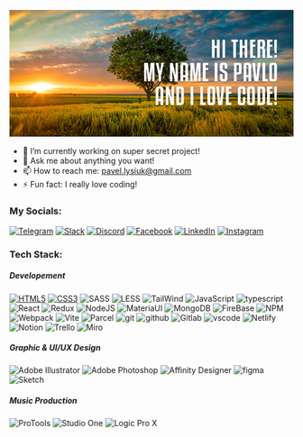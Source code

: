 ![github-profile-header](https://github.com/PavloLysiuk/PavloLysiuk/blob/main/git-hub-cover_.jpg)

- 🔭 I’m currently working on super secret project!
- 💬 Ask me about anything you want!
- 📫 How to reach me: pavel.lysiuk@gmail.com
- ⚡ Fun fact: I really love coding!
<!-- - 😄 Pronouns: ...  -->
<!-- - 🌱 I’m currently learning ... -->
<!-- - 👯 I’m looking to collaborate on ... -->
<!-- - 🤔 I’m looking for help with ... -->
### My Socials:
[![Telegram](https://img.shields.io/badge/Telegram-%2320232a?style=for-the-badge&logo=telegram)](https://t.me/pullmaster)
[![Slack](https://img.shields.io/badge/Slack-%2320232a?style=for-the-badge&logo=slack&logoColor=%23ecb22f)](https://pavlolysiuk.slack.com/team/U055K6P5Z4J)
[![Discord](https://img.shields.io/badge/Discord-%2320232a?style=for-the-badge&logo=discord)](https://discord.gg/Pullya#6947)
[![Facebook](https://img.shields.io/badge/Facebook-%2320232a?style=for-the-badge&logo=facebook)](https://www.facebook.com/pavel.lysiuk/)
[![LinkedIn](https://img.shields.io/badge/LinkedIn-%2320232a?style=for-the-badge&logo=linkedin&logoColor=%230077B5)](https://linkedin.com/in/pavlo-lysiuk-150445a1)
[![Instagram](https://img.shields.io/badge/Instagram-%2320232a?style=for-the-badge&logo=instagram)](https://www.instagram.com/pullmaster/)
<!-- [![Stack Overflow](https://img.shields.io/badge/-Stackoverflow-%2320232a?style=for-the-badge&logo=stack-overflow)](https://stackoverflow.com/users/21080328) -->
<!-- [![Viber](https://img.shields.io/badge/Viber-%2320232a?style=for-the-badge&logo=viber)](https://discord.gg/Pullya#6947) -->
<!-- [![Codepen](https://img.shields.io/badge/Codepen-%2320232a?style=for-the-badge&logo=codepen)](https://codepen.io/PavloLysiuk) -->
### Tech Stack:
##### Developement
[![HTML5](https://img.shields.io/badge/html5-%2320232a?style=for-the-badge&logo=html5)](https://developer.mozilla.org/en-US/docs/Web/HTML)
[![CSS3](https://img.shields.io/badge/css3-%2320232a?style=for-the-badge&logo=css3&logoColor=%231572B6)](https://developer.mozilla.org/en-US/docs/Web/CSS)
![SASS](https://img.shields.io/badge/SASS-%2320232a?style=for-the-badge&logo=SASS)
![LESS](https://img.shields.io/badge/Less-%2320232a?style=for-the-badge&logo=less&logoColor=%2331a9ff)
![TailWind](https://img.shields.io/badge/TailWind-%2320232a?style=for-the-badge&logo=tailwind-css)
![JavaScript](https://img.shields.io/badge/JavaScript-%2320232a?style=for-the-badge&logo=javascript)
![typescript](https://img.shields.io/badge/TypeScript-%2320232a?style=for-the-badge&logo=typescript)
![React](https://img.shields.io/badge/React-%2320232a?style=for-the-badge&logo=react)
![Redux](https://img.shields.io/badge/Redux-%2320232a?style=for-the-badge&logo=redux&logoColor=%23593d88)
![NodeJS](https://img.shields.io/badge/Node.js-%2320232a?style=for-the-badge&logo=node.js)
![MateriaUI](https://img.shields.io/badge/Material%20UI-%2320232a?style=for-the-badge&logo=mui)
![MongoDB](https://img.shields.io/badge/MongoDB-%2320232a?style=for-the-badge&logo=mongodb)
![FireBase](https://img.shields.io/badge/FireBase-%2320232a?style=for-the-badge&logo=firebase)
![NPM](https://img.shields.io/badge/NPM-%2320232a?style=for-the-badge&logo=npm)
![Webpack](https://img.shields.io/badge/WebPack-%2320232a?style=for-the-badge&logo=webpack)
![Vite](https://img.shields.io/badge/Vite-%2320232a?style=for-the-badge&logo=vite)
![Parcel](https://img.shields.io/badge/Parcel-%2320232a?style=for-the-badge&logo=dropbox&logoColor=%23ddae77)
![git](https://img.shields.io/badge/git-%2320232a?style=for-the-badge&logo=git)
![github](https://img.shields.io/badge/github-%2320232a?style=for-the-badge&logo=github)
![Gitlab](https://img.shields.io/badge/gitlab-%2320232a?style=for-the-badge&logo=gitlab)
![vscode](https://img.shields.io/badge/VS%20Code-%2320232a?style=for-the-badge&logo=visual-studio-code&logoColor=%230078d7)
![Netlify](https://img.shields.io/badge/Netlify-%2320232a?style=for-the-badge&logo=netlify)
![Notion](https://img.shields.io/badge/Notion-%2320232a?style=for-the-badge&logo=notion)
![Trello](https://img.shields.io/badge/Trello-%2320232a?style=for-the-badge&logo=Trello&logoColor=%230272b6)
![Miro](https://img.shields.io/badge/Miro-%2320232a?style=for-the-badge&logo=miro&logoColor=%23f7ca2d)
##### Graphic & UI/UX Design
![Adobe Illustrator](https://img.shields.io/badge/adobe%20illustrator-%2320232a?style=for-the-badge&logo=adobeillustrator)
![Adobe Photoshop](https://img.shields.io/badge/adobe%20photoshop-%2320232a?style=for-the-badge&logo=adobephotoshop)
![Affinity Designer](https://img.shields.io/badge/affinity%20desginer-%2320232a?style=for-the-badge&logo=affinity-designer&logoColor=%231B72BE)
![figma](https://img.shields.io/badge/figma-%2320232a?style=for-the-badge&logo=figma)
![Sketch](https://img.shields.io/badge/Sketch-%2320232a?style=for-the-badge&logo=sketch)
##### Music Production
![ProTools](https://img.shields.io/badge/ProTools-%2320232a?style=for-the-badge&logo=ProTools)
![Studio One](https://img.shields.io/badge/Studio%20One-%2320232a?style=for-the-badge&logo=audiomack&logoColor=%230077B5)
![Logic Pro X](https://img.shields.io/badge/Logic%20Pro%20X-%2320232a?style=for-the-badge&logo=canonical)

<!-- ### Mostly uses:
![git](https://img.shields.io/badge/git-%2320232a?style=for-the-badge&logo=git)
![github](https://img.shields.io/badge/github-%2320232a?style=for-the-badge&logo=github)
![vscode](https://img.shields.io/badge/VS%20Code-%2320232a?style=for-the-badge&logo=visual-studio-code&logoColor=%230078d7)
![figma](https://img.shields.io/badge/figma-%2320232a?style=for-the-badge&logo=figma)
![Adobe Illustrator](https://img.shields.io/badge/adobe%20illustrator-%2320232a?style=for-the-badge&logo=adobeillustrator)
![Studio One](https://img.shields.io/badge/Studio%20One-%2320232a?style=for-the-badge&logo=audiomack&logoColor=%230077B5) -->

<!-- ### GitHub Stats:
![](https://github-readme-stats.vercel.app/api/top-langs/?username=PavloLysiuk&theme=material-palenight&hide_border=true&include_all_commits=true&count_private=false&layout=compact)
![](https://github-readme-stats.vercel.app/api?username=PavloLysiuk&theme=material-palenight&hide_border=true&include_all_commits=false&count_private=false) -->

<!-- ![](https://github-profile-trophy.vercel.app/?username=PavloLysiuk&theme=onedark&no-frame=true&no-bg=true&margin-w=4) -->
<!-- [![](https://visitcount.itsvg.in/api?id=PavloLysiuk&icon=0&color=0)](https://visitcount.itsvg.in) -->
